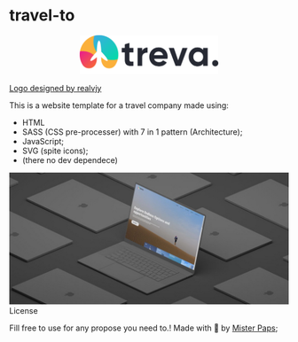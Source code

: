 # travel-to

<div align="center">
      <img src="img/logo.png" width="250px">
</div>
 
[Logo designed by realvjy](http://www.dribbble.com/realvjy)

This is a website template for a travel company made using:
    <ul>
        <li> HTML
        <li> SASS (CSS pre-processer) with 7 in 1 pattern (Architecture);
        <li> JavaScript;
        <li> SVG (spite icons);
        <li> (there no dev dependece)
    </ul>
<div align="center">
      <img src="img/mockup.jpg"  >
</div

# License

Fill free to use for any propose you need to.!
Made with 🌭 by [Mister Paps](https://instagram.com/themisterpaps);


